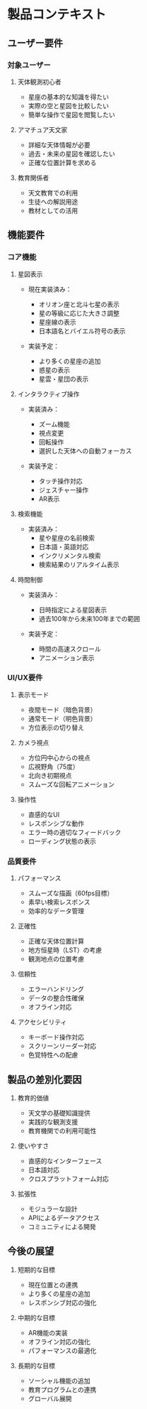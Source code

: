 # 製品コンテキスト

## ユーザー要件

### 対象ユーザー
1. 天体観測初心者
   - 星座の基本的な知識を得たい
   - 実際の空と星図を比較したい
   - 簡単な操作で星図を閲覧したい

2. アマチュア天文家
   - 詳細な天体情報が必要
   - 過去・未来の星図を確認したい
   - 正確な位置計算を求める

3. 教育関係者
   - 天文教育での利用
   - 生徒への解説用途
   - 教材としての活用

## 機能要件

### コア機能
1. 星図表示
   - 現在実装済み：
     - オリオン座と北斗七星の表示
     - 星の等級に応じた大きさ調整
     - 星座線の表示
     - 日本語名とバイエル符号の表示
   
   - 実装予定：
     - より多くの星座の追加
     - 惑星の表示
     - 星雲・星団の表示

2. インタラクティブ操作
   - 実装済み：
     - ズーム機能
     - 視点変更
     - 回転操作
     - 選択した天体への自動フォーカス
   
   - 実装予定：
     - タッチ操作対応
     - ジェスチャー操作
     - AR表示

3. 検索機能
   - 実装済み：
     - 星や星座の名前検索
     - 日本語・英語対応
     - インクリメンタル検索
     - 検索結果のリアルタイム表示

4. 時間制御
   - 実装済み：
     - 日時指定による星図表示
     - 過去100年から未来100年までの範囲
   
   - 実装予定：
     - 時間の高速スクロール
     - アニメーション表示

### UI/UX要件

1. 表示モード
   - 夜間モード（暗色背景）
   - 通常モード（明色背景）
   - 方位表示の切り替え

2. カメラ視点
   - 方位円中心からの視点
   - 広視野角（75度）
   - 北向き初期視点
   - スムーズな回転アニメーション

3. 操作性
   - 直感的なUI
   - レスポンシブな動作
   - エラー時の適切なフィードバック
   - ローディング状態の表示

### 品質要件

1. パフォーマンス
   - スムーズな描画（60fps目標）
   - 素早い検索レスポンス
   - 効率的なデータ管理

2. 正確性
   - 正確な天体位置計算
   - 地方恒星時（LST）の考慮
   - 観測地点の位置考慮

3. 信頼性
   - エラーハンドリング
   - データの整合性確保
   - オフライン対応

4. アクセシビリティ
   - キーボード操作対応
   - スクリーンリーダー対応
   - 色覚特性への配慮

## 製品の差別化要因

1. 教育的価値
   - 天文学の基礎知識提供
   - 実践的な観測支援
   - 教育機関での利用可能性

2. 使いやすさ
   - 直感的なインターフェース
   - 日本語対応
   - クロスプラットフォーム対応

3. 拡張性
   - モジュラーな設計
   - APIによるデータアクセス
   - コミュニティによる開発

## 今後の展望

1. 短期的な目標
   - 現在位置との連携
   - より多くの星座の追加
   - レスポンシブ対応の強化

2. 中期的な目標
   - AR機能の実装
   - オフライン対応の強化
   - パフォーマンスの最適化

3. 長期的な目標
   - ソーシャル機能の追加
   - 教育プログラムとの連携
   - グローバル展開
